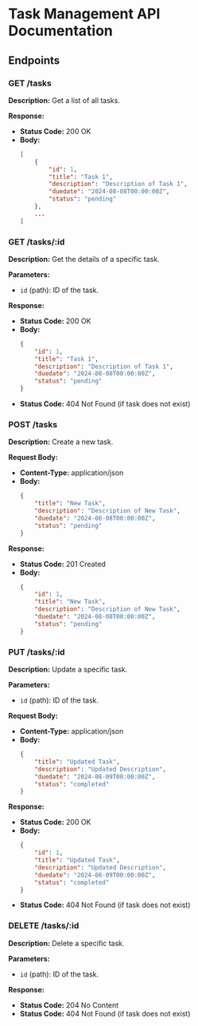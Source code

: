# Task Management API Documentation

## Endpoints

### GET /tasks

**Description:** Get a list of all tasks.

**Response:**
- **Status Code:** 200 OK
- **Body:**
    ```json
    [
        {
            "id": 1,
            "title": "Task 1",
            "description": "Description of Task 1",
            "duedate": "2024-08-08T00:00:00Z",
            "status": "pending"
        },
        ...
    ]
    ```

### GET /tasks/:id

**Description:** Get the details of a specific task.

**Parameters:**
- `id` (path): ID of the task.

**Response:**
- **Status Code:** 200 OK
- **Body:**
    ```json
    {
        "id": 1,
        "title": "Task 1",
        "description": "Description of Task 1",
        "duedate": "2024-08-08T00:00:00Z",
        "status": "pending"
    }
    ```
- **Status Code:** 404 Not Found (if task does not exist)

### POST /tasks

**Description:** Create a new task.

**Request Body:**
- **Content-Type:** application/json
- **Body:**
    ```json
    {
        "title": "New Task",
        "description": "Description of New Task",
        "duedate": "2024-08-08T00:00:00Z",
        "status": "pending"
    }
    ```

**Response:**
- **Status Code:** 201 Created
- **Body:**
    ```json
    {
        "id": 1,
        "title": "New Task",
        "description": "Description of New Task",
        "duedate": "2024-08-08T00:00:00Z",
        "status": "pending"
    }
    ```

### PUT /tasks/:id

**Description:** Update a specific task.

**Parameters:**
- `id` (path): ID of the task.

**Request Body:**
- **Content-Type:** application/json
- **Body:**
    ```json
    {
        "title": "Updated Task",
        "description": "Updated Description",
        "duedate": "2024-08-09T00:00:00Z",
        "status": "completed"
    }
    ```

**Response:**
- **Status Code:** 200 OK
- **Body:**
    ```json
    {
        "id": 1,
        "title": "Updated Task",
        "description": "Updated Description",
        "duedate": "2024-08-09T00:00:00Z",
        "status": "completed"
    }
    ```
- **Status Code:** 404 Not Found (if task does not exist)

### DELETE /tasks/:id

**Description:** Delete a specific task.

**Parameters:**
- `id` (path): ID of the task.

**Response:**
- **Status Code:** 204 No Content
- **Status Code:** 404 Not Found (if task does not exist)
